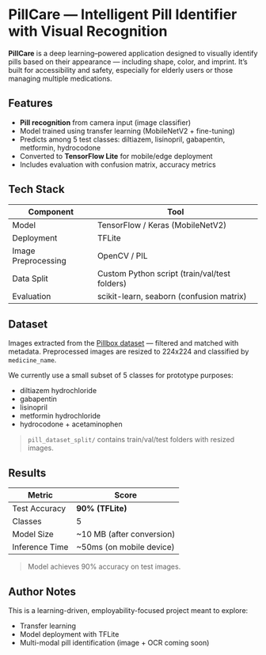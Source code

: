 # PillCare — Intelligent Pill Identifier with Visual Recognition

**PillCare** is a deep learning–powered application designed to visually identify pills based on their appearance — including shape, color, and imprint. It’s built for accessibility and safety, especially for elderly users or those managing multiple medications.

## Features

- **Pill recognition** from camera input (image classifier)
- Model trained using transfer learning (MobileNetV2 + fine-tuning)
- Predicts among 5 test classes: diltiazem, lisinopril, gabapentin, metformin, hydrocodone
- Converted to **TensorFlow Lite** for mobile/edge deployment
- Includes evaluation with confusion matrix, accuracy metrics

## Tech Stack

| Component | Tool |
|----------|------|
| Model     | TensorFlow / Keras (MobileNetV2) |
| Deployment | TFLite |
| Image Preprocessing | OpenCV / PIL |
| Data Split | Custom Python script (train/val/test folders) |
| Evaluation | scikit-learn, seaborn (confusion matrix) |

## Dataset

Images extracted from the [Pillbox dataset](https://www.fda.gov/drugs/pillbox) — filtered and matched with metadata. Preprocessed images are resized to 224x224 and classified by `medicine_name`.

We currently use a small subset of 5 classes for prototype purposes:
- diltiazem hydrochloride
- gabapentin
- lisinopril
- metformin hydrochloride
- hydrocodone + acetaminophen

> `pill_dataset_split/` contains train/val/test folders with resized images.

## Results

| Metric     | Score |
|------------|-------|
| Test Accuracy | **90% (TFLite)** |
| Classes     | 5 |
| Model Size  | ~10 MB (after conversion) |
| Inference Time | ~50ms (on mobile device) |

> Model achieves 90% accuracy on test images. 


## Author Notes

This is a learning-driven, employability-focused project meant to explore:
- Transfer learning
- Model deployment with TFLite
- Multi-modal pill identification (image + OCR coming soon)



